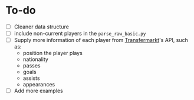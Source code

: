 # To-do

- [ ] Cleaner data structure
- [ ] include non-current players in the `parse_raw_basic.py`
- [ ] Supply more information of each player from [Transfermarkt](https://rapidapi.com/apidojo/api/transfermarket)'s API, such as:
  - position the player plays
  - nationality
  - passes
  - goals
  - assists
  - appearances
- [ ] Add more examples